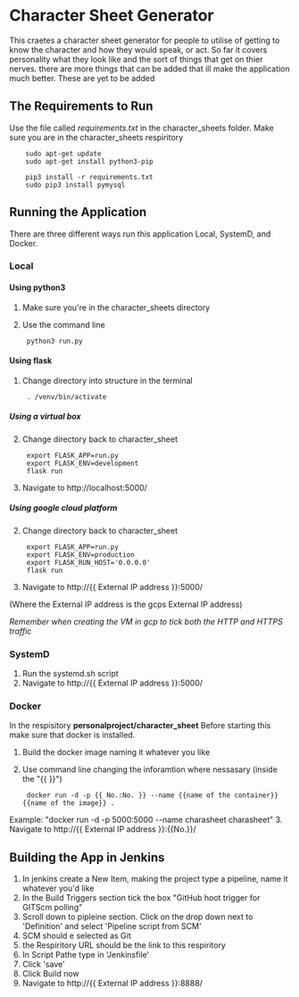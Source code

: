 # Character Sheet Generator
This craetes a character sheet generator for people to utilise of getting to know the character and how they would speak, or act. So far it covers personality what they look like and the sort of things that get on thier nerves. there are more things that can be added that ill make the application much better. These are yet to be added

## The Requirements to Run
Use the file called *requirements.txt* in the character_sheets folder.
Make sure you are in the character_sheets respiritory

        sudo apt-get update
        sudo apt-get install python3-pip

        pip3 install -r requirements.txt
        sudo pip3 install pymysql

## Running the Application
There are three different ways run this application Local, SystemD, and Docker. 


### Local
#### Using python3
1. Make sure you're in the character_sheets directory
2. Use the command line

        python3 run.py
        
#### Using flask
1. Change directory into structure in the terminal
    
        . /venv/bin/activate
    
##### Using a virtual box
2. Change directory back to character_sheet

        export FLASK_APP=run.py
        export FLASK_ENV=development
        flask run
    
3. Navigate to http://localhost:5000/

##### Using google cloud platform 
2. Change directory back to character_sheet

        export FLASK_APP=run.py
        export FLASK_ENV=production
        export FLASK_RUN_HOST='0.0.0.0'
        flask run

3. Navigate to http://{{ External IP address }}:5000/  
   
(Where the External IP address is the gcps External IP address)

*Remember when creating the VM in gcp to tick both the HTTP and HTTPS traffic*

### SystemD
1. Run the systemd.sh script 
2. Navigate to http://{{ External IP address }}:5000/  
    
### Docker
In the respisitory **personalproject/character_sheet** 
Before starting this make sure that docker is installed. 

1. Build the docker image naming it whatever you like
2. Use command line changing the inforamtion where nessasary (inside the "{{ }}")

        docker run -d -p {{ No.:No. }} --name {{name of the container}} {{name of the image}} .

Example:
"docker run -d -p 5000:5000 --name charasheet charasheet"
3. Navigate to http://{{ External IP address }}:{{No.}}/  

## Building the App in Jenkins
1. In jenkins create a New Item, making the project type a pipeline, name it whatever you'd like
2. In the Build Triggers section tick the box "GitHub hoot trigger for GITScm polling"
3. Scroll down to pipleine section. Click on the drop down next to 'Definition' and select 'Pipeline script from SCM'
4. SCM should e selected as Git
5. the Respiritory URL should be the link to this respiritory
6. In Script Pathe type in 'Jenkinsfile'
7. Click 'save'
8. Click Build now 
9. Navigate to http://{{ External IP address }}:8888/
